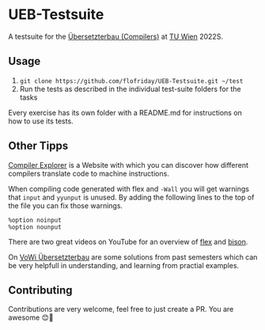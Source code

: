 # UEB-Testsuite

A testsuite for the [Übersetzterbau (Compilers)](https://tiss.tuwien.ac.at/course/courseDetails.xhtml?dswid=3349&dsrid=144&courseNr=185A48&semester=2022S&locale=en) at [TU Wien](https://www.tuwien.at/en/) 2022S.

## Usage

1. `git clone https://github.com/flofriday/UEB-Testsuite.git ~/test`
2. Run the tests as described in the individual test-suite folders for the tasks

Every exercise has its own folder with a README.md for instructions on how to
use its tests.

## Other Tipps
[Compiler Explorer](https://godbolt.org/z/PjP4r1GqP) is a Website with which you can discover how different compilers translate code to machine instructions.

When compiling code generated with flex and `-Wall` you will get warnings that `input` and `yyunput` is unused. By adding the following lines to the top of the file you can fix those warnings.
```
%option noinput
%option nounput
```

There are two great videos on YouTube for an overview of [flex](https://www.youtube.com/watch?v=LpVufkH4gog&list=PLImMVrOC3KFn0US0AiW0JYLaU8mCtrqG0&index=7) and [bison](https://www.youtube.com/watch?v=fFRxWtRibC8&list=PLImMVrOC3KFn0US0AiW0JYLaU8mCtrqG0&index=13).

On [VoWi Übersetzterbau](https://vowi.fsinf.at/wiki/TU_Wien:%C3%9Cbersetzerbau_VU_(Ertl,_Krall)) are some solutions from past semesters which can be very helpfull in understanding, and learning from practial examples.

## Contributing

Contributions are very welcome, feel free to just create a PR.
You are awesome 😊🎉
